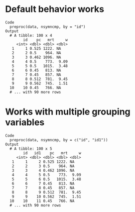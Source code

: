 # Default behavior works

    Code
      preproc(data, nsymncmp, by = "id")
    Output
      # A tibble: 100 x 4
            id    pc   mrt     w
         <int> <dbl> <dbl> <dbl>
       1     1 0.525 1222. NA   
       2     2 0.5    964. NA   
       3     3 0.462 1096. NA   
       4     4 0.5    773.  9.09
       5     5 0.5   1015.  3.48
       6     6 0.45   813. NA   
       7     7 0.45   857. NA   
       8     8 0.512  781.  9.45
       9     9 0.562  745.  1.51
      10    10 0.45   766. NA   
      # ... with 90 more rows

# Works with multiple grouping variables

    Code
      preproc(data, nsymncmp, by = c("id", "id1"))
    Output
      # A tibble: 100 x 5
            id   id1    pc   mrt     w
         <int> <dbl> <dbl> <dbl> <dbl>
       1     1     2 0.525 1222. NA   
       2     2     3 0.5    964. NA   
       3     3     4 0.462 1096. NA   
       4     4     5 0.5    773.  9.09
       5     5     6 0.5   1015.  3.48
       6     6     7 0.45   813. NA   
       7     7     8 0.45   857. NA   
       8     8     9 0.512  781.  9.45
       9     9    10 0.562  745.  1.51
      10    10    11 0.45   766. NA   
      # ... with 90 more rows


